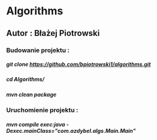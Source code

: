 # Algorithms

## Autor : Błażej Piotrowski


### Budowanie projektu : 
##### git clone https://github.com/bpiotrowski1/algorithms.git
##### cd Algorithms/
##### mvn clean package
### Uruchomienie projektu :
##### mvn compile exec:java -Dexec.mainClass="com.azdybel.algs.Main.Main"  

